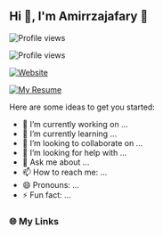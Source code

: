 ## Hi 👋, I'm Amirrzajafary :wine_glass:


![Profile views](https://komarev.com/ghpvc/?username=Amirrzajafary&label=Profile%20views&color=brightgreen&style=for-the-badge)



![Profile views](https://komarev.com/ghpvc/?username=Amirrzajafary&label=Profile%20views&color=0e75b6&style=flat)

[![Website](https://img.shields.io/badge/website-1DA1F2?style=for-the-badge&logo=About.me&logoColor=white)](https://yourwebsite.com)

[![My Resume](https://img.shields.io/badge/my%20resume-FFD700?style=for-the-badge&logo=readme&logoColor=black)](https://yourresume.com)






Here are some ideas to get you started:

- 🔭 I’m currently working on ...
- 🌱 I’m currently learning ...
- 👯 I’m looking to collaborate on ...
- 🤔 I’m looking for help with ...
- 💬 Ask me about ...
- 📫 How to reach me: ...
- 😄 Pronouns: ...
- ⚡ Fun fact: ...    


### 🌐 My Links  
